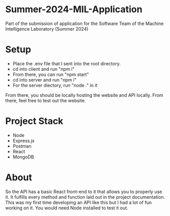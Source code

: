 # Summer-2024-MIL-Application
Part of the submission of application for the Software Team of the Machine Intelligence Laboratory (Summer 2024)

# Setup 
- Place the .env file that I sent into the root directory. 
- cd into client and run "npm i"
- From there, you can run "npm start"
- cd into server and run "npm i"
- For the server diectory, run "node ." in it

From there, you should be locally hosting the website and API locally. From there, feel free to test out the website. 

# Project Stack
- Node
- Express.js
- Postman
- React
- MongoDB

# About
So the API has a basic React front-end to it that allows you to properly use it. It fulfills every method and function laid out in the project documentation. This was my first time developing an API like this but I had a lot of fun working on it. You would need Node installed to test it out. 
